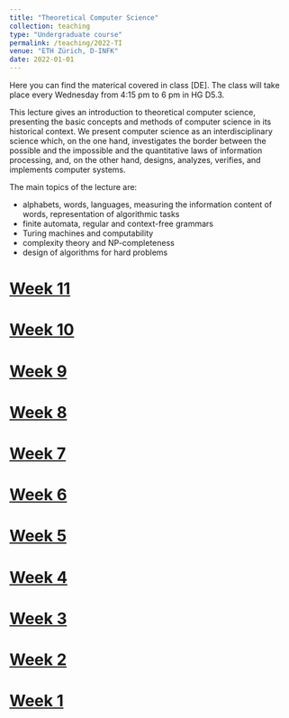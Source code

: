```yaml
---
title: "Theoretical Computer Science"
collection: teaching
type: "Undergraduate course"
permalink: /teaching/2022-TI
venue: "ETH Zürich, D-INFK"
date: 2022-01-01
---
```


Here you can find the materical covered in class [DE]. The class will take place every Wednesday from 4:15 pm to 6 pm in HG D5.3. 

This lecture gives an introduction to theoretical computer science, presenting the basic concepts and methods of computer science in its historical context. We present computer science as an interdisciplinary science which, on the one hand, investigates the border between the possible and the impossible and the quantitative laws of information processing, and, on the other hand, designs, analyzes, verifies, and implements computer systems.

The main topics of the lecture are:

- alphabets, words, languages, measuring the information content of words, representation of algorithmic tasks
- finite automata, regular and context-free grammars
- Turing machines and computability
- complexity theory and NP-completeness
- design of algorithms for hard problems

[Week 11](http://lbrilh.github.io/files/2022/Uebungsstunde_1.pdf)
======


[Week 10](http://lbrilh.github.io/files/2022/Uebungsstunde_10.pdf)
======


[Week 9](http://lbrilh.github.io/files/2022/Uebungsstunde_9.pdf)
======


[Week 8](http://lbrilh.github.io/files/2022/Uebungsstunde_8.pdf)
======


[Week 7](http://lbrilh.github.io/files/2022/Uebungsstunde_7.pdf)
======


[Week 6](http://lbrilh.github.io/files/2022/Uebungsstunde_6.pdf)
======


[Week 5](http://lbrilh.github.io/files/2022/Uebungsstunde_5.pdf)
======


[Week 4](http://lbrilh.github.io/files/2022/Uebungsstunde_4.pdf)
======


[Week 3](http://lbrilh.github.io/files/2022/Uebungsstunde_3.pdf)
======


[Week 2](http://lbrilh.github.io/files/2022/Uebungsstunde_2.pdf)
======


[Week 1](http://lbrilh.github.io/files/2022/Uebungsstunde_1.pdf)
======

